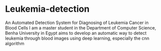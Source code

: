 # Leukemia-detection
An Automated Detection System for Diagnosing of Leukemia Cancer in Blood Cells
I am a master student in the Department of Computer Science, Benha University in Egypt
aims to develop an automatic way to detect leukemia through blood images using deep learning, especially the cnn algorithm
